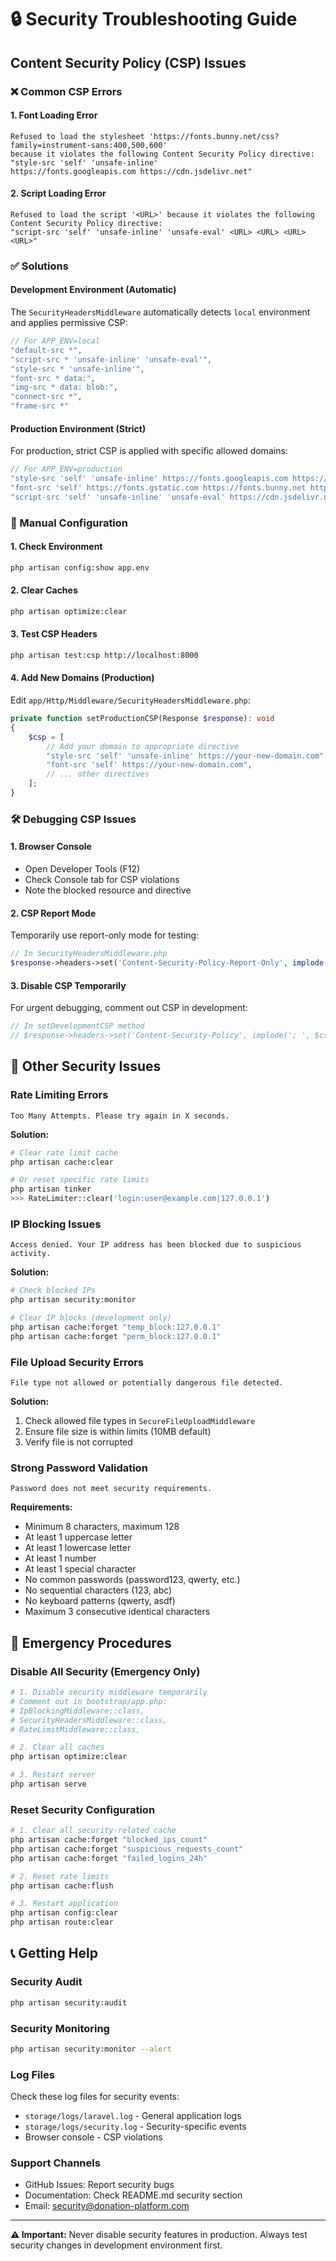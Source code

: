 # 🔒 Security Troubleshooting Guide

## Content Security Policy (CSP) Issues

### ❌ Common CSP Errors

#### 1. Font Loading Error
```
Refused to load the stylesheet 'https://fonts.bunny.net/css?family=instrument-sans:400,500,600' 
because it violates the following Content Security Policy directive: "style-src 'self' 'unsafe-inline' 
https://fonts.googleapis.com https://cdn.jsdelivr.net"
```

#### 2. Script Loading Error
```
Refused to load the script '<URL>' because it violates the following Content Security Policy directive: 
"script-src 'self' 'unsafe-inline' 'unsafe-eval' <URL> <URL> <URL> <URL>"
```

### ✅ Solutions

#### **Development Environment (Automatic)**
The `SecurityHeadersMiddleware` automatically detects `local` environment and applies permissive CSP:

```php
// For APP_ENV=local
"default-src *",
"script-src * 'unsafe-inline' 'unsafe-eval'",
"style-src * 'unsafe-inline'",
"font-src * data:",
"img-src * data: blob:",
"connect-src *",
"frame-src *"
```

#### **Production Environment (Strict)**
For production, strict CSP is applied with specific allowed domains:

```php
// For APP_ENV=production
"style-src 'self' 'unsafe-inline' https://fonts.googleapis.com https://fonts.bunny.net https://cdn.jsdelivr.net",
"font-src 'self' https://fonts.gstatic.com https://fonts.bunny.net https://cdn.jsdelivr.net",
"script-src 'self' 'unsafe-inline' 'unsafe-eval' https://cdn.jsdelivr.net https://api.tokopay.id"
```

### 🔧 Manual Configuration

#### **1. Check Environment**
```bash
php artisan config:show app.env
```

#### **2. Clear Caches**
```bash
php artisan optimize:clear
```

#### **3. Test CSP Headers**
```bash
php artisan test:csp http://localhost:8000
```

#### **4. Add New Domains (Production)**
Edit `app/Http/Middleware/SecurityHeadersMiddleware.php`:

```php
private function setProductionCSP(Response $response): void
{
    $csp = [
        // Add your domain to appropriate directive
        "style-src 'self' 'unsafe-inline' https://your-new-domain.com",
        "font-src 'self' https://your-new-domain.com",
        // ... other directives
    ];
}
```

### 🛠️ Debugging CSP Issues

#### **1. Browser Console**
- Open Developer Tools (F12)
- Check Console tab for CSP violations
- Note the blocked resource and directive

#### **2. CSP Report Mode**
Temporarily use report-only mode for testing:

```php
// In SecurityHeadersMiddleware.php
$response->headers->set('Content-Security-Policy-Report-Only', implode('; ', $csp));
```

#### **3. Disable CSP Temporarily**
For urgent debugging, comment out CSP in development:

```php
// In setDevelopmentCSP method
// $response->headers->set('Content-Security-Policy', implode('; ', $csp));
```

## 🔐 Other Security Issues

### **Rate Limiting Errors**
```
Too Many Attempts. Please try again in X seconds.
```

**Solution:**
```bash
# Clear rate limit cache
php artisan cache:clear

# Or reset specific rate limits
php artisan tinker
>>> RateLimiter::clear('login:user@example.com|127.0.0.1')
```

### **IP Blocking Issues**
```
Access denied. Your IP address has been blocked due to suspicious activity.
```

**Solution:**
```bash
# Check blocked IPs
php artisan security:monitor

# Clear IP blocks (development only)
php artisan cache:forget "temp_block:127.0.0.1"
php artisan cache:forget "perm_block:127.0.0.1"
```

### **File Upload Security Errors**
```
File type not allowed or potentially dangerous file detected.
```

**Solution:**
1. Check allowed file types in `SecureFileUploadMiddleware`
2. Ensure file size is within limits (10MB default)
3. Verify file is not corrupted

### **Strong Password Validation**
```
Password does not meet security requirements.
```

**Requirements:**
- Minimum 8 characters, maximum 128
- At least 1 uppercase letter
- At least 1 lowercase letter  
- At least 1 number
- At least 1 special character
- No common passwords (password123, qwerty, etc.)
- No sequential characters (123, abc)
- No keyboard patterns (qwerty, asdf)
- Maximum 3 consecutive identical characters

## 🚨 Emergency Procedures

### **Disable All Security (Emergency Only)**
```bash
# 1. Disable security middleware temporarily
# Comment out in bootstrap/app.php:
# IpBlockingMiddleware::class,
# SecurityHeadersMiddleware::class,
# RateLimitMiddleware::class,

# 2. Clear all caches
php artisan optimize:clear

# 3. Restart server
php artisan serve
```

### **Reset Security Configuration**
```bash
# 1. Clear all security-related cache
php artisan cache:forget "blocked_ips_count"
php artisan cache:forget "suspicious_requests_count"
php artisan cache:forget "failed_logins_24h"

# 2. Reset rate limits
php artisan cache:flush

# 3. Restart application
php artisan config:clear
php artisan route:clear
```

## 📞 Getting Help

### **Security Audit**
```bash
php artisan security:audit
```

### **Security Monitoring**
```bash
php artisan security:monitor --alert
```

### **Log Files**
Check these log files for security events:
- `storage/logs/laravel.log` - General application logs
- `storage/logs/security.log` - Security-specific events
- Browser console - CSP violations

### **Support Channels**
- GitHub Issues: Report security bugs
- Documentation: Check README.md security section
- Email: security@donation-platform.com

---

**⚠️ Important:** Never disable security features in production. Always test security changes in development environment first.
